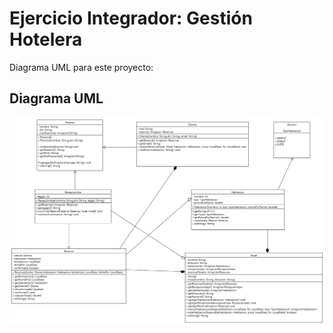 # Ejercicio Integrador: Gestión Hotelera

Diagrama UML para este proyecto:

## Diagrama UML

![Diagrama Sistema de Gestión Hotelera](UML/Gestion_Hotel.png)
